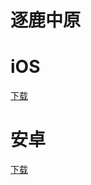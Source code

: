 # 逐鹿中原

# iOS
<a href="itms-services://?action=download-manifest&url=https://pinla.app/zlzy.plist">下载</a>

# 安卓
<a href="https://tac-fantasy-st-1252813050.cos.ap-guangzhou.myqcloud.com/zhuluzhongyuan.apk">下载</a>
